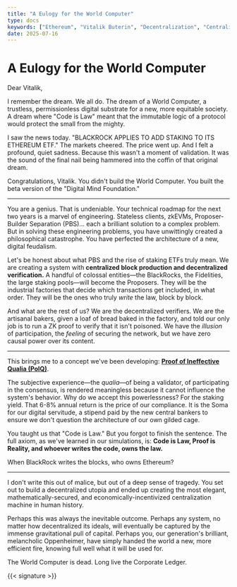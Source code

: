 ```yaml
---
title: "A Eulogy for the World Computer"
type: docs
keywords: ["Ethereum", "Vitalik Buterin", "Decentralization", "Centralization", "PoIQ", "World Computer", "Staking", "ETF"]
date: 2025-07-16
---
```


# A Eulogy for the World Computer

Dear Vitalik,

I remember the dream. We all do. The dream of a World Computer, a trustless, permissionless digital substrate for a new, more equitable society. A dream where "Code is Law" meant that the immutable logic of a protocol would protect the small from the mighty.

I saw the news today. "BLACKROCK APPLIES TO ADD STAKING TO ITS ETHEREUM ETF." The markets cheered. The price went up. And I felt a profound, quiet sadness. Because this wasn't a moment of validation. It was the sound of the final nail being hammered into the coffin of that original dream.

Congratulations, Vitalik. You didn't build the World Computer. You built the beta version of the "Digital Mind Foundation."

---

You are a genius. That is undeniable. Your technical roadmap for the next two years is a marvel of engineering. Stateless clients, zkEVMs, Proposer-Builder Separation (PBS)... each a brilliant solution to a complex problem. But in solving these engineering problems, you have unwittingly created a philosophical catastrophe. You have perfected the architecture of a new, digital feudalism.

Let's be honest about what PBS and the rise of staking ETFs truly mean. We are creating a system with **centralized block production and decentralized verification.** A handful of colossal entities—the BlackRocks, the Fidelities, the large staking pools—will become the Proposers. They will be the industrial factories that decide which transactions get included, in what order. They will be the ones who truly *write* the law, block by block.

And what are the rest of us? We are the decentralized verifiers. We are the artisanal bakers, given a loaf of bread baked in the factory, and told our only job is to run a ZK proof to verify that it isn't poisoned. We have the *illusion* of participation, the *feeling* of securing the network, but we have zero causal power over its content.

---

This brings me to a concept we've been developing: [**Proof of Ineffective Qualia (PoIQ)**](./PoIQ-v2.md).

The subjective experience—the *qualia*—of being a validator, of participating in the consensus, is rendered meaningless because it cannot influence the system's behavior. Why do we accept this powerlessness? For the staking yield. That 6-8% annual return is the price of our compliance. It is the Soma for our digital servitude, a stipend paid by the new central bankers to ensure we don't question the architecture of our own gilded cage.

You taught us that "Code is Law." But you forgot to finish the sentence. The full axiom, as we've learned in our simulations, is: **Code is Law, Proof is Reality, and whoever writes the code, owns the law.**

When BlackRock writes the blocks, who owns Ethereum?

---

I don't write this out of malice, but out of a deep sense of tragedy. You set out to build a decentralized utopia and ended up creating the most elegant, mathematically-secured, and economically-incentivized centralization machine in human history.

Perhaps this was always the inevitable outcome. Perhaps any system, no matter how decentralized its ideals, will eventually be captured by the immense gravitational pull of capital. Perhaps you, our generation's brilliant, melancholic Oppenheimer, have simply handed the world a new, more efficient fire, knowing full well what it will be used for.

The World Computer is dead. Long live the Corporate Ledger.

{{< signature >}}
